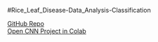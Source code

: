 #Rice_Leaf_Disease-Data_Analysis-Classification

[GitHub Repo](https://github.com/vishal03-cas/Rice_Leaf_Disease-Data_Analysis-Classification)  
[Open CNN Project in Colab](https://colab.research.google.com/github/vishal03-cas/Rice_Leaf_Disease-Data_Analysis-Classification/blob/main/Rice_Leaf_Disease_Colab.ipynb)  
